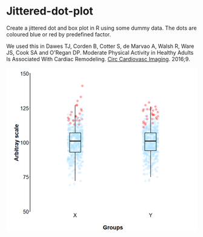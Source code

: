 # Jittered-dot-plot

Create a jittered dot and box plot in R using some dummy data. The dots are coloured blue or red by predefined factor. 

We used this in Dawes TJ, Corden B, Cotter S, de Marvao A, Walsh R, Ware JS, Cook SA and O'Regan DP. Moderate Physical Activity in Healthy Adults Is Associated With Cardiac Remodeling. [Circ Cardiovasc Imaging](https://doi.org/10.1161/CIRCIMAGING.116.004712). 2016;9.

![graph](https://github.com/UK-Digital-Heart-Project/Jittered-dot-plot/blob/master/Dot_plot.png)

